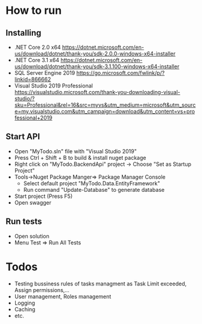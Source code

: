 
# How to run
## Installing
- .NET Core 2.0 x64
	https://dotnet.microsoft.com/en-us/download/dotnet/thank-you/sdk-2.0.0-windows-x64-installer
- .NET Core 3.1 x64
	https://dotnet.microsoft.com/en-us/download/dotnet/thank-you/sdk-3.1.100-windows-x64-installer
- SQL Server Engine 2019
	https://go.microsoft.com/fwlink/p/?linkid=866662
- Visual Studio 2019 Professional
	https://visualstudio.microsoft.com/thank-you-downloading-visual-studio/?sku=Professional&rel=16&src=myvs&utm_medium=microsoft&utm_source=my.visualstudio.com&utm_campaign=download&utm_content=vs+professional+2019
## Start API
- Open "MyTodo.sln" file with "Visual Studio 2019"
- Press Ctrl + Shift + B to build & install nuget package
- Right click on "MyTodo.BackendApi" project -> Choose "Set as Startup Project"
- Tools->Nuget Package Manger=> Package Manager Console
	- Select default project "MyTodo.Data.EntityFramework"
	- Run command "Update-Database" to generate database
- Start project (Press F5)
- Open swagger
## Run tests
- Open solution
- Menu Test => Run All Tests
# Todos
- Testing bussiness rules of tasks managment as Task Limit exceeded, Assign permissions,...
- User management, Roles management
- Logging
- Caching
- etc.
